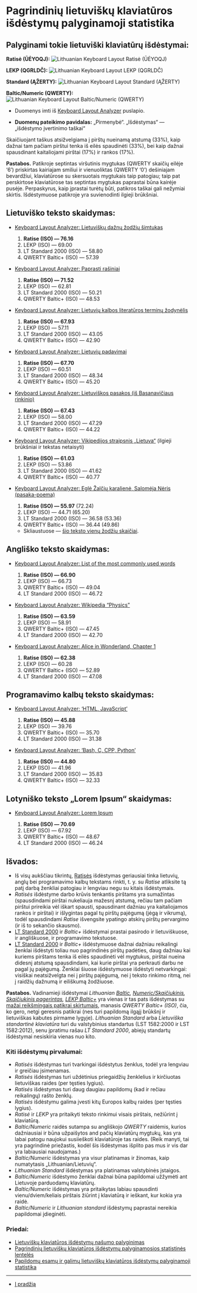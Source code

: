 
# Pagrindinių lietuviškų klaviatūros išdėstymų palyginamoji statistika

## Palyginami tokie lietuviški klaviatūrų išdėstymai:

  __Ratisė (ŪĖYOQJ):__ 
   ![Lithuanian Keyboard Layout Ratisė (ŪĖYOQJ)](images/ratise.png)
   
  __LEKP (QGRLDČ):__
   ![Lithuanian Keyboard Layout LEKP (QGRLDČ)](images/lekp.png)
   
  __Standard (ĄŽERTY):__
   ![Lithuanian Keyboard Layout Standard (ĄŽERTY)](images/standard.png)
   
  __Baltic/Numeric (QWERTY):__
   ![Lithuanian Keyboard Layout Baltic/Numeric (QWERTY)](images/baltic.png)

+ Duomenys imti iš [Keyboard Layout Analyzer](http://patorjk.com/keyboard-layout-analyzer/#/main) puslapio.

+ __Duomenų pateikimo pavidalas:__ „Pirmenybė“. „Išdėstymas“ — „išdėstymo įvertinimo taškai“

Skaičiuojant taškus atsižvelgiama į pirštų nueinamą atstumą (33%), kaip dažnai tam pačiam pirštui tenka iš eilės spaudinėti (33%), bei kaip dažnai spausdinant kaitaliojami pirštai (17%) ir rankos (17%).

__Pastabos.__ Patikroje septintas viršutinis mygtukas (QWERTY skaičių eilėje ‘6’) priskirtas kairiajam smiliui ir vienuoliktas (QWERTY ‘0’) dešiniajam bevardžiui, klaviatūrose su skersuotais mygtukais taip patogiau; taip pat perskirtose klaviatūrose tas septintas mygtukas paprastai būna kairėje pusėje. Perpaskyrus, kaip įprastai turėtų būti, patikros taškai gali nežymiai skirtis. Išdėstymuose patikroje yra suvienodinti ilgieji brūkšniai.


## Lietuviško teksto skaidymas:

+ [Keyboard Layout Analyzer: Lietuviškų dažnų žodžių šimtukas](http://patorjk.com/keyboard-layout-analyzer/#/load/sld9vR0J)

   1. __Ratise (ISO) — 76.16__
   2. LEKP (ISO) — 69.00
   3. LT Standard 2000 (ISO) — 58.80
   4. QWERTY Baltic+ (ISO) — 57.39

+ [Keyboard Layout Analyzer: Paprasti rašiniai](http://patorjk.com/keyboard-layout-analyzer/#/load/WFx8NwLB)

   1. __Ratise (ISO) — 71.52__
   2. LEKP (ISO) — 62.81
   3. LT Standard 2000 (ISO) — 50.21
   4. QWERTY Baltic+ (ISO) — 48.53

+ [Keyboard Layout Analyzer: Lietuvių kalbos literatūros terminų žodynėlis](http://patorjk.com/keyboard-layout-analyzer/#/load/Xz8wSZWp)

   1. __Ratise (ISO) — 67.93__
   2. LEKP (ISO) — 57.11
   3. LT Standard 2000 (ISO) — 43.05
   4. QWERTY Baltic+ (ISO) — 42.90

+ [Keyboard Layout Analyzer: Lietuvių padavimai](http://patorjk.com/keyboard-layout-analyzer/#/load/Qst6lLzQ)

   1. __Ratise (ISO) — 67.70__
   2. LEKP (ISO) — 60.51
   3. LT Standard 2000 (ISO) — 48.34
   4. QWERTY Baltic+ (ISO) — 45.20

+ [Keyboard Layout Analyzer: Lietuviškos pasakos (iš Basanavičiaus rinkinio)](http://patorjk.com/keyboard-layout-analyzer/#/load/FSp4k3hc)

   1. __Ratise (ISO) — 67.43__
   2. LEKP (ISO) — 58.00
   3. LT Standard 2000 (ISO) — 47.29
   4. QWERTY Baltic+ (ISO) — 44.22

+ [Keyboard Layout Analyzer: Vikipedijos straipsnis „Lietuva“](http://patorjk.com/keyboard-layout-analyzer/#/load/BC5Np6hg) (ilgieji brūkšniai ir tekstas netaisyti)

   1. __Ratise (ISO) — 61.03__
   2. LEKP (ISO) — 53.86
   3. LT Standard 2000 (ISO) — 41.62
   4. QWERTY Baltic+ (ISO) — 40.77

+ [Keyboard Layout Analyzer: Eglė Žalčių karalienė, Salomėja Nėris (pasaka-poema)](http://patorjk.com/keyboard-layout-analyzer/#/load/hqhrCnh0)

   1. __Ratise (ISO) — 55.97__ (72.24)
   2. LEKP (ISO) — 44.71 (65.20)
   3. LT Standard 2000 (ISO) — 36.58 (53.36)
   4. QWERTY Baltic+ (ISO) — 36.44 (49.86)

   - Skliaustuose — [šio teksto vienų žodžių skaičiai](http://patorjk.com/keyboard-layout-analyzer/#/load/4dh4lPx0).


## Angliško teksto skaidymas:

+ [Keyboard Layout Analyzer: List of the most commonly used words](http://patorjk.com/keyboard-layout-analyzer/#/load/dmGqDp7C)

   1. __Ratise (ISO) — 66.90__
   2. LEKP (ISO) — 66.73
   3. QWERTY Baltic+ (ISO) — 49.04
   4. LT Standard 2000 (ISO) — 46.72

+ [Keyboard Layout Analyzer: Wikipedia “Physics”](http://patorjk.com/keyboard-layout-analyzer/#/load/qnJ2s2Gk)

   1. __Ratise (ISO) — 63.59__
   2. LEKP (ISO) — 58.91
   3. QWERTY Baltic+ (ISO) — 47.45
   4. LT Standard 2000 (ISO) — 42.70

+ [Keyboard Layout Analyzer: Alice in Wonderland, Chapter 1](http://patorjk.com/keyboard-layout-analyzer/#/load/bFvC6HlX)

   1. __Ratise (ISO) — 62.38__
   2. LEKP (ISO) — 60.28
   3. QWERTY Baltic+ (ISO) — 52.89
   4. LT Standard 2000 (ISO) — 47.08

## Programavimo kalbų teksto skaidymas:

+ [Keyboard Layout Analyzer: ‘HTML, JavaScript’](http://patorjk.com/keyboard-layout-analyzer/#/load/H5lW3zvN)

   1. __Ratise (ISO) — 45.88__
   2. LEKP (ISO) — 39.76
   3. QWERTY Baltic+ (ISO) — 35.70
   4. LT Standard 2000 (ISO) — 31.38

+ [Keyboard Layout Analyzer: ‘Bash, C, CPP, Python’](http://patorjk.com/keyboard-layout-analyzer/#/load/JmF3vLs9)

   1. __Ratise (ISO) — 44.80__
   2. LEKP (ISO) — 41.96
   3. LT Standard 2000 (ISO) — 35.83
   4. QWERTY Baltic+ (ISO) — 32.33


## Lotyniško teksto „Lorem Ipsum“ skaidymas:

+ [Keyboard Layout Analyzer: Lorem Ipsum](http://patorjk.com/keyboard-layout-analyzer/#/load/hfj6plsw)

   1. __Ratise (ISO) — 70.69__
   2. LEKP (ISO) —  	67.92
   3. QWERTY Baltic+ (ISO) — 48.67
   4. LT Standard 2000 (ISO) — 46.24


## Išvados:

+ Iš visų aukščiau tikrintų, [Ratisės](images/kb_lt_ratise.svg) išdėstymas geriausiai tinka lietuvių, anglų bei programavimo kalbų tekstams rinkti, t. y. su _Ratise_ atliksite tą patį darbą ženkliai patogiau ir lengviau negu su kitais išdėstymais.
+ _Ratisės_ išdėstyme darbo krūvis tenkantis pirštams yra sumažintas (spausdindami pirštai nukeliauja mažesnį atstumą, rečiau tam pačiam pirštui prireikia vėl iškart spausti, spausdinant dažniau yra kaitaliojamos rankos ir pirštai) ir išlygintas pagal tų pirštų pajėgumą (jėgą ir vikrumą), todėl spausdindami _Ratise_ išvengsite ypatingo atskirų pirštų pervargimo (ir iš to sekančio skausmo).
+ [LT Standard 2000](https://www.registrucentras.lt/litwin/kbdlts.gif) ir _Baltic+_ išdėstymai prastai pasirodo ir lietuviškuose, ir angliškuose, ir programavimo tekstuose.
+ [LT Standard 2000](https://www.registrucentras.lt/litwin/kbdlts.gif) ir _Baltic+_ išdėstymuose dažnai dažniau reikalingi ženklai išdėstyti toliau nuo pagrindinės pirštų padėties, daug dažniau kai kuriems pirštams tenka iš eilės spaudinėti vėl mygtukus, pirštai nueina didesnį atstumą spausdindami, kai kurie pirštai yra perkrauti darbu ne pagal jų pajėgumą. Ženklai šiuose išdėstymuose išdėstyti netvarkingai: visiškai neatsižvelgta nei į pirštų pajėgumą, nei į teksto rinkimo ritmą, nei į raidžių dažnumą ir eiliškumą žodžiuose.

__Pastabos.__ Vadinamieji išdėstymai _Lithuanian [Baltic](https://www.registrucentras.lt/litwin/kbdltb.gif), [Numeric/Skaičiukinis](https://www.registrucentras.lt/litwin/kbdlt1.gif), [Skaičiukinis pagerintas](https://rimas.kudelis.lt/numeric/), [LEKP Baltic+](https://lekp.info/images/baltic+.jpg)_ yra vienas ir tas pats išdėstymas su [mažai reikšmingais patikrai skirtumais](http://patorjk.com/keyboard-layout-analyzer/#/load/BWsjctw1), manasis _QWERTY Baltic+ (ISO)_, čia, ko gero, netgi geresnis patikrai (nes turi papildomą ilgąjį brūkšnį ir lietuviškas kabutes pirmame lygyje). _Lithuanian Standard_ arba _Lietuviška standartinė klaviatūra_ turi du valstybinius standartus (LST 1582:2000 ir LST 1582:2012), senu įpratimu rašau _LT Standard 2000_, abiejų standartų išdėstymai nesiskiria vienas nuo kito.

### Kiti išdėstymų pirvalumai:
+ _Ratisės_ išdėstymas turi tvarkingai išdėstytus ženklus, todėl yra lengviau ir greičiau įsimenamas.
+ _Ratisės_ išdėstymas turi uždėtinius priegaidžių ženklelius ir kirčiuotas lietuviškas raides (per tęsties lygius).
+ _Ratisės_ išdėstymas turi daug daugiau papildomų (kad ir rečiau reikalingų) rašto ženklų.
+ _Ratisės_ išdėstymu galima įvesti kitų Europos kalbų raides (per tęsties lygius).
+ _Ratisė_ ir _LEKP_ yra pritaikyti teksto rinkimui visais pirštais, nežiūrint į klaviatūrą.
+ _Baltic/Numeric_ raidės sutampa su angliškojo _QWERTY_ raidėmis, kurios dažniausiai ir būna užpaišytos and pačių klaviatūrų mygtukų, kas yra labai patogu naujokui susiieškoti klaviatūroje tas raides. (Reik manyti, tai yra pagrindinė priežastis, kodėl šis išdėstymas išplito pas mus ir vis dar yra labiausiai naudojamas.)
+ _Baltic/Numeric_ išdėstymas yra visur platinamas ir žinomas, kaip numatytasis „Lithuanian/Lietuvių“.
+ _Lithuanian Standard_ išdėstymas yra platinamas valstybinės įstaigos.
+ _Baltic/Numeric_ išdėstymo ženklai dažnai būna papildomai užžymėti ant Lietuvoje parduodamų klaviatūrų.
+ _Baltic/Numeric_ išdėstymas yra pritaikytas labiau spausdinti vienu/dviem/keliais pirštais žiūrint į klaviatūrą ir ieškant, kur kokia yra raidė.
+ _Baltic/Numeric_ ir _Lithuanian standard_ išdėstymų paprastai nereikia papildomai įdieginėti.


### Priedai:

+ [Lietuviškų klaviatūros išdėstymų našumo palyginimas](palyginimas.md)
+ [Pagrindinių lietuviškų klaviatūros išdėstymų palyginamosios statistinės lentelės](statistines_lenteles.md)
+ [Papildomų esamų ir galimų lietuviškų klaviatūros išdėstymų palyginamoji statistika](papildoma_statistika.md)

-----------------------------------------

+ [Į pradžią](../README.md)
